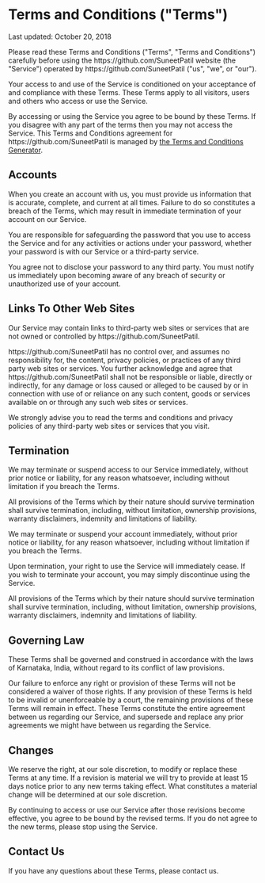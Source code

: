<h1>Terms and Conditions ("Terms")</h1>


<p>Last updated: October 20, 2018</p>


<p>Please read these Terms and Conditions ("Terms", "Terms and Conditions") carefully before using the https://github.com/SuneetPatil website (the "Service") operated by https://github.com/SuneetPatil ("us", "we", or "our").</p>

<p>Your access to and use of the Service is conditioned on your acceptance of and compliance with these Terms. These Terms apply to all visitors, users and others who access or use the Service.</p>

<p>By accessing or using the Service you agree to be bound by these Terms. If you disagree with any part of the terms then you may not access the Service. This Terms and Conditions agreement  for https://github.com/SuneetPatil is managed by <a href="https://termsfeed.com/terms-conditions/generator/">the Terms and Conditions Generator</a>.</p>


<h2>Accounts</h2>

<p>When you create an account with us, you must provide us information that is accurate, complete, and current at all times. Failure to do so constitutes a breach of the Terms, which may result in immediate termination of your account on our Service.</p>

<p>You are responsible for safeguarding the password that you use to access the Service and for any activities or actions under your password, whether your password is with our Service or a third-party service.</p>

<p>You agree not to disclose your password to any third party. You must notify us immediately upon becoming aware of any breach of security or unauthorized use of your account.</p>


<h2>Links To Other Web Sites</h2>

<p>Our Service may contain links to third-party web sites or services that are not owned or controlled by https://github.com/SuneetPatil.</p>

<p>https://github.com/SuneetPatil has no control over, and assumes no responsibility for, the content, privacy policies, or practices of any third party web sites or services. You further acknowledge and agree that https://github.com/SuneetPatil shall not be responsible or liable, directly or indirectly, for any damage or loss caused or alleged to be caused by or in connection with use of or reliance on any such content, goods or services available on or through any such web sites or services.</p>

<p>We strongly advise you to read the terms and conditions and privacy policies of any third-party web sites or services that you visit.</p>


<h2>Termination</h2>

<p>We may terminate or suspend access to our Service immediately, without prior notice or liability, for any reason whatsoever, including without limitation if you breach the Terms.</p>

<p>All provisions of the Terms which by their nature should survive termination shall survive termination, including, without limitation, ownership provisions, warranty disclaimers, indemnity and limitations of liability.</p>

<p>We may terminate or suspend your account immediately, without prior notice or liability, for any reason whatsoever, including without limitation if you breach the Terms.</p>

<p>Upon termination, your right to use the Service will immediately cease. If you wish to terminate your account, you may simply discontinue using the Service.</p>

<p>All provisions of the Terms which by their nature should survive termination shall survive termination, including, without limitation, ownership provisions, warranty disclaimers, indemnity and limitations of liability.</p>


<h2>Governing Law</h2>

<p>These Terms shall be governed and construed in accordance with the laws of Karnataka, India, without regard to its conflict of law provisions.</p>

<p>Our failure to enforce any right or provision of these Terms will not be considered a waiver of those rights. If any provision of these Terms is held to be invalid or unenforceable by a court, the remaining provisions of these Terms will remain in effect. These Terms constitute the entire agreement between us regarding our Service, and supersede and replace any prior agreements we might have between us regarding the Service.</p>


<h2>Changes</h2>

<p>We reserve the right, at our sole discretion, to modify or replace these Terms at any time. If a revision is material we will try to provide at least 15 days notice prior to any new terms taking effect. What constitutes a material change will be determined at our sole discretion.</p>

<p>By continuing to access or use our Service after those revisions become effective, you agree to be bound by the revised terms. If you do not agree to the new terms, please stop using the Service.</p>


<h2>Contact Us</h2>

<p>If you have any questions about these Terms, please contact us.</p>

